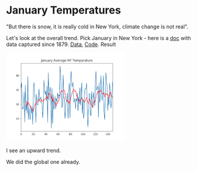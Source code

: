 # January Temperatures

"But there is snow, it is really cold in New York, climate change is
not real".

Let's look at the overall trend. Pick January in New York - here is a
[doc](https://www.weather.gov/media/okx/Climate/CentralPark/monthlyannualtemp.pdf)
with data captured since 1879. [Data](nytemp.csv),
[Code](nytemp.md). Result

![](nytemp.png)

I see an upward trend.

We did the global one already. 














